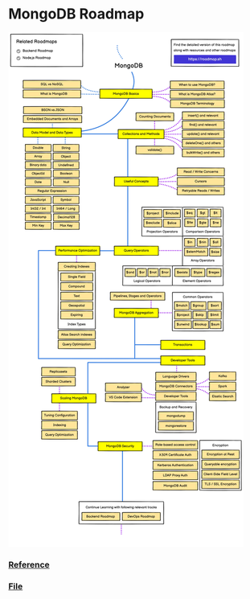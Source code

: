 # MongoDB Roadmap

![MongoDB Roadmap](./resources/mongodb.jpg)

### [Reference](https://roadmap.sh/mongodb)
### [File](./resources/mongodb.pdf)